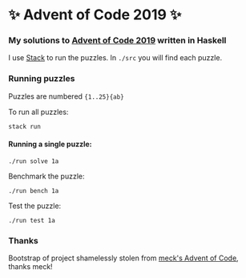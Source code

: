 # ✨ Advent of Code 2019 ✨

### My solutions to [Advent of Code 2019](https://adventofcode.com/) written in Haskell

I use [Stack](https://haskellstack.org/) to run the puzzles. In `./src` you will find each puzzle.

### Running puzzles

Puzzles are numbered `{1..25}{ab}`

To run all puzzles:

```
stack run
```

#### Running a single puzzle:

```
./run solve 1a
```

Benchmark the puzzle:

```
./run bench 1a
```

Test the puzzle:

```
./run test 1a
```

### Thanks

Bootstrap of project shamelessly stolen from [meck's Advent of Code](https://github.com/meck/AoC2019/), thanks meck!
